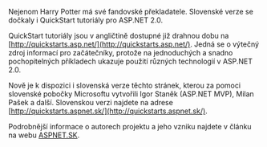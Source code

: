 <!-- dcterms:identifier = aspnetcz#164 -->
<!-- dcterms:title = ASP.NET QuickStarts tutoriály ve slovenštině -->
<!-- dcterms:abstract = Nejenom Harry Potter má své fandovské překladatele. Slovenské verze se dočkaly i QuickStart tutoriály pro ASP.NET 2.0. -->
<!-- np9:categoryId = 6 -->
<!-- x4w:category = Akce a události -->
<!-- np9:authorId = 1 -->
<!-- np9:authorEmail = michal.valasek@altairis.cz -->
<!-- dcterms:creator = Michal Altair Valášek -->
<!-- dcterms:created = 2007-08-20T14:26:42.73+02:00 -->
<!-- dcterms:date = 2007-08-20T14:26:42.73+02:00 -->

Nejenom Harry Potter má své fandovské překladatele. Slovenské verze se dočkaly i QuickStart tutoriály pro ASP.NET 2.0.

QuickStart tutoriály jsou v angličtině dostupné již drahnou dobu na [http://quickstarts.asp.net/](http://quickstarts.asp.net/). Jedná se o výtečný zdroj informací pro začátečníky, protože na jednoduchých a snadno pochopitelných příkladech ukazuje použití různých technologií v ASP.NET 2.0.

Nově je k dispozici i slovenská verze těchto stránek, kterou za pomoci slovenské pobočky Microsoftu vytvořili Igor Staněk (ASP.NET MVP), Milan Pašek a další. Slovenskou verzi najdete na adrese [http://quickstarts.aspnet.sk/](http://quickstarts.aspnet.sk/).

Podrobnější informace o autorech projektu a jeho vzniku najdete v článku na webu [ASPNET.SK](http://www.aspnet.sk/Articles.aspx?Id=100). 